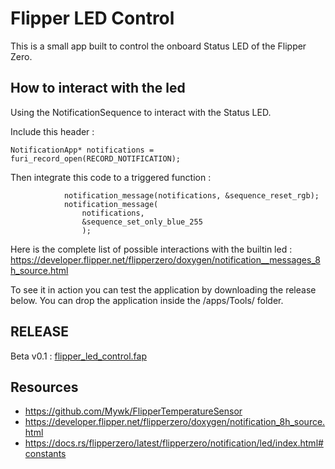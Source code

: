 # Flipper LED Control
This is a small app built to control the onboard Status LED of the Flipper Zero.

## How to interact with the led
Using the NotificationSequence to interact with the Status LED.  

Include this header :
```
NotificationApp* notifications = furi_record_open(RECORD_NOTIFICATION);
```
Then integrate this code to a triggered function : 
```
            notification_message(notifications, &sequence_reset_rgb);
            notification_message(
                notifications, 
                &sequence_set_only_blue_255
                ); 
```

Here is the complete list of possible interactions with the builtin led : https://developer.flipper.net/flipperzero/doxygen/notification__messages_8h_source.html

To see it in action you can test the application by downloading the release below.  You can drop the application inside the /apps/Tools/ folder.

## RELEASE
Beta v0.1 : [flipper_led_control.fap](https://github.com/marghost/Flipper-Project/raw/main/DEV/apps/Misc/flipper_led_control.fap)

## Resources
- https://github.com/Mywk/FlipperTemperatureSensor
- https://developer.flipper.net/flipperzero/doxygen/notification_8h_source.html
- https://docs.rs/flipperzero/latest/flipperzero/notification/led/index.html#constants